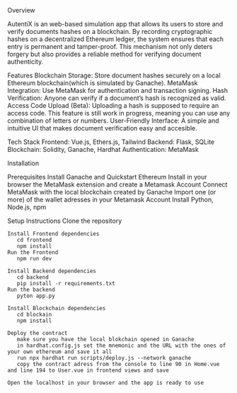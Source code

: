 Overview

AutentiX is an web-based simulation app that allows its users to store and verify documents hashes on a blockchain. By recording cryptographic hashes on a decentralized Ethereum ledger, the system ensures that each entry is permanent and tamper-proof. This mechanism not only deters forgery but also provides a reliable method for verifying document authenticity. 

Features
    Blockchain Storage: Store document hashes securely on a local Ethereum blockchain(which is simulated by Ganache).
    MetaMask Integration: Use MetaMask for authentication and transaction signing.
    Hash Verification: Anyone can verify if a document’s hash is recognized as valid.
    Access Code Upload (Beta): Uploading a hash is supposed to require an access code. This feature is still work in progress, meaning you can use any combination of letters or numbers. 
    User-Friendly Interface: A simple and intuitive UI that makes document verification easy and accesible.

Tech Stack
    Frontend: Vue.js, Ethers.js, Tailwind
    Backend: Flask, SQLite
    Blockchain: Solidity, Ganache, Hardhat
    Authentication: MetaMask    

Installation

  Prerequisites
     Install Ganache and Quickstart Ethereum 
     Install in your browser the MetaMask extension and create a Metamask Account
     Connect MetaMask with the local blockchain created by Ganache
     Import one (or more) of the wallet adresses in your Metamask Account
     Install Python, Node.js, npm

  Setup Instructions
    Clone the repository

    Install Frontend dependencies
       cd frontend
       npm install
    Run the Frontend
       npm run dev

    Install Backend dependencies
       cd backend
       pip install -r requirements.txt
    Run the backend  
       pyton app.py    

    Install Blockchain dependencies
       cd blockain
       npm install

    Deploy the contract
       make sure you have the local blokchain opened in Ganache
       in hardhat.config.js set the mnemonic and the URL with the ones of your own ethereum and save it all
       run npx hardhat run scripts/deploy.js --network ganache
       copy the contract adress from the console to line 90 in Home.vue and line 194 to User.vue in frontend views and save

    Open the localhost in your browser and the app is ready to use   





